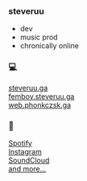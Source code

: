### steveruu
* dev  
* music prod  
* chronically online  

### 💻
[steveruu.ga](https://steveruu.ga)  
[femboy.steveruu.ga](https://femboy.steveruu.ga)  
[web.phonkczsk.ga](https://web.phonkczsk.ga)  

### 🎵
[Spotify](https://open.spotify.com/artist/4NOFcRCgjvnRy8nKVGUM0L?si=1b09f1d0c37849ba)  
[Instagram](https://instagram.com/steveruu)  
[SoundCloud](https://soundcloud.com/steveruu)  
[and more...](https://linktr.ee/steveruu)
